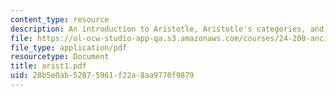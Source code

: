 ```yaml
---
content_type: resource
description: An introduction to Aristotle, Aristotle's categories, and change in physics.
file: https://ol-ocw-studio-app-qa.s3.amazonaws.com/courses/24-200-ancient-philosophy-fall-2004/28b5e0ab52875961f22a8aa9770f9879_arist1.pdf
file_type: application/pdf
resourcetype: Document
title: arist1.pdf
uid: 28b5e0ab-5287-5961-f22a-8aa9770f9879
---
```

